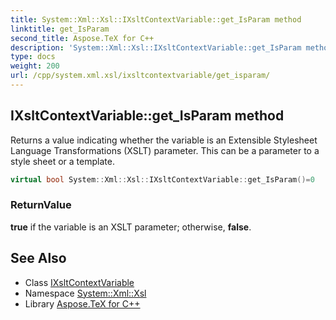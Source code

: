 ```yaml
---
title: System::Xml::Xsl::IXsltContextVariable::get_IsParam method
linktitle: get_IsParam
second_title: Aspose.TeX for C++
description: 'System::Xml::Xsl::IXsltContextVariable::get_IsParam method. Returns a value indicating whether the variable is an Extensible Stylesheet Language Transformations (XSLT) parameter. This can be a parameter to a style sheet or a template in C++.'
type: docs
weight: 200
url: /cpp/system.xml.xsl/ixsltcontextvariable/get_isparam/
---
```

## IXsltContextVariable::get_IsParam method


Returns a value indicating whether the variable is an Extensible Stylesheet Language Transformations (XSLT) parameter. This can be a parameter to a style sheet or a template.

```cpp
virtual bool System::Xml::Xsl::IXsltContextVariable::get_IsParam()=0
```


### ReturnValue

**true** if the variable is an XSLT parameter; otherwise, **false**.

## See Also

* Class [IXsltContextVariable](../)
* Namespace [System::Xml::Xsl](../../)
* Library [Aspose.TeX for C++](../../../)
